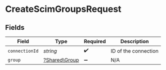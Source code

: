 # CreateScimGroupsRequest


## Fields

| Field                                         | Type                                          | Required                                      | Description                                   |
| --------------------------------------------- | --------------------------------------------- | --------------------------------------------- | --------------------------------------------- |
| `connectionId`                                | *string*                                      | :heavy_check_mark:                            | ID of the connection                          |
| `group`                                       | [?Shared\Group](../../Models/Shared/Group.md) | :heavy_minus_sign:                            | N/A                                           |